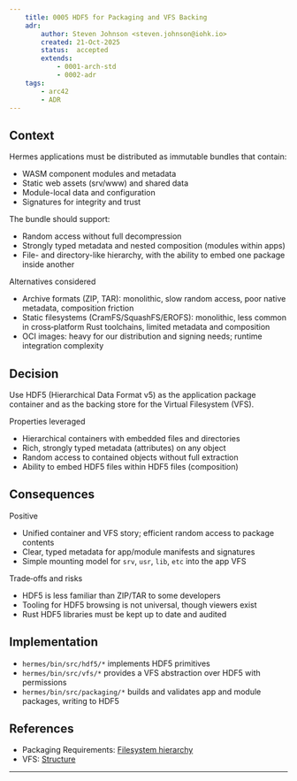 ```yaml
---
    title: 0005 HDF5 for Packaging and VFS Backing
    adr:
        author: Steven Johnson <steven.johnson@iohk.io>
        created: 21-Oct-2025
        status:  accepted
        extends:
            - 0001-arch-std
            - 0002-adr
    tags:
        - arc42
        - ADR
---
```


## Context

Hermes applications must be distributed as immutable bundles that contain:

* WASM component modules and metadata
* Static web assets (srv/www) and shared data
* Module-local data and configuration
* Signatures for integrity and trust

The bundle should support:

* Random access without full decompression
* Strongly typed metadata and nested composition (modules within apps)
* File- and directory-like hierarchy, with the ability to embed one package inside another

Alternatives considered

* Archive formats (ZIP, TAR): monolithic, slow random access, poor native metadata, composition friction
* Static filesystems (CramFS/SquashFS/EROFS): monolithic, less common in cross‑platform Rust toolchains,
  limited metadata and composition
* OCI images: heavy for our distribution and signing needs; runtime integration complexity

## Decision

Use HDF5 (Hierarchical Data Format v5) as the application package container and as the backing
store for the Virtual Filesystem (VFS).

Properties leveraged

* Hierarchical containers with embedded files and directories
* Rich, strongly typed metadata (attributes) on any object
* Random access to contained objects without full extraction
* Ability to embed HDF5 files within HDF5 files (composition)

## Consequences

Positive

* Unified container and VFS story; efficient random access to package contents
* Clear, typed metadata for app/module manifests and signatures
* Simple mounting model for `srv`, `usr`, `lib`, `etc` into the app VFS

Trade‑offs and risks

* HDF5 is less familiar than ZIP/TAR to some developers
* Tooling for HDF5 browsing is not universal, though viewers exist
* Rust HDF5 libraries must be kept up to date and audited

## Implementation

* `hermes/bin/src/hdf5/*` implements HDF5 primitives
* `hermes/bin/src/vfs/*` provides a VFS abstraction over HDF5 with permissions
* `hermes/bin/src/packaging/*` builds and validates app and module packages, writing to HDF5

## References

* Packaging Requirements: [Filesystem hierarchy](../08_concepts/hermes_packaging_requirements/overview.md#the-full-application-filesystem-hierarchy)
* VFS: [Structure](../08_concepts/vfs.md#structure-typical)

---
